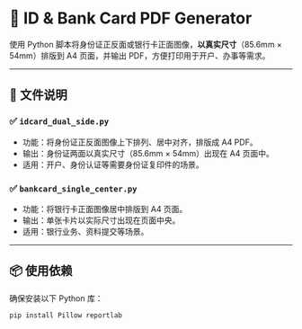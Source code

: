 # 📄 ID & Bank Card PDF Generator

使用 Python 脚本将身份证正反面或银行卡正面图像，**以真实尺寸**（85.6mm × 54mm）排版到 A4 页面，并输出 PDF，方便打印用于开户、办事等需求。

---

## 📁 文件说明

### ✅ `idcard_dual_side.py`

- 功能：将身份证正反面图像上下排列、居中对齐，排版成 A4 PDF。
- 输出：身份证两面以真实尺寸（85.6mm × 54mm）出现在 A4 页面中。
- 适用：开户、身份认证等需要身份证复印件的场景。

### ✅ `bankcard_single_center.py`

- 功能：将银行卡正面图像居中排版到 A4 页面。
- 输出：单张卡片以实际尺寸出现在页面中央。
- 适用：银行业务、资料提交等场景。

---

## 📦 使用依赖

确保安装以下 Python 库：

```bash
pip install Pillow reportlab
